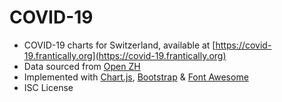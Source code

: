 # COVID-19

* COVID-19 charts for Switzerland, available at [https://covid-19.frantically.org](https://covid-19.frantically.org)
* Data sourced from [Open ZH](https://github.com/openZH/covid_19)
* Implemented with [Chart.js](https://www.chartjs.org), [Bootstrap](https://getbootstrap.com) & [Font Awesome](https://fontawesome.com)
* ISC License
